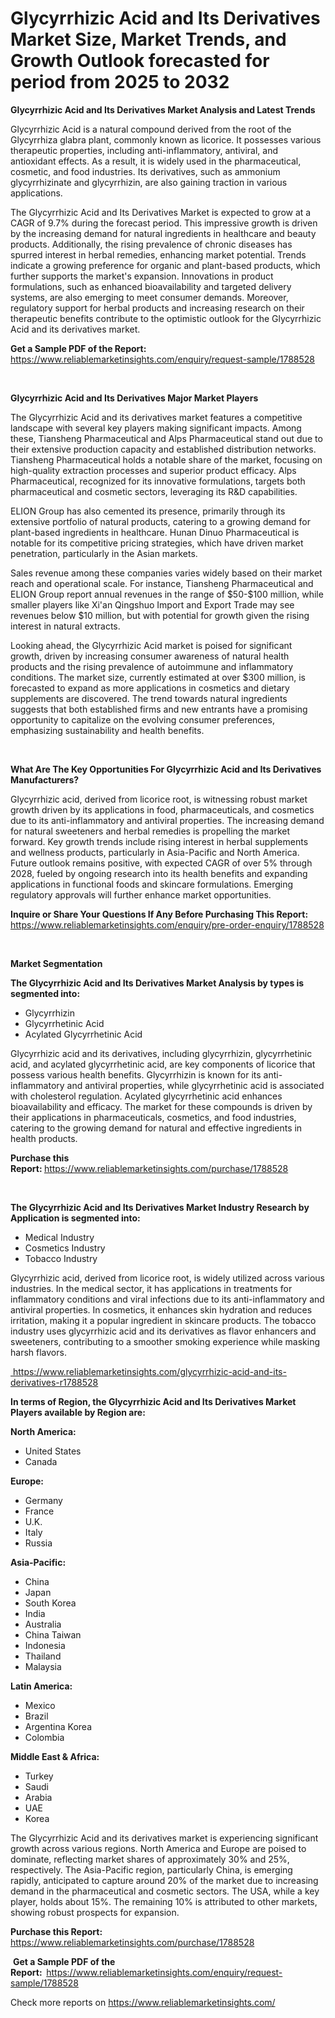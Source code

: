 <p><h1>Glycyrrhizic Acid and Its Derivatives Market Size, Market Trends, and Growth Outlook forecasted for period from 2025 to 2032</h1></p><p><strong>Glycyrrhizic Acid and Its Derivatives Market Analysis and Latest Trends</strong></p>
<p><p>Glycyrrhizic Acid is a natural compound derived from the root of the Glycyrrhiza glabra plant, commonly known as licorice. It possesses various therapeutic properties, including anti-inflammatory, antiviral, and antioxidant effects. As a result, it is widely used in the pharmaceutical, cosmetic, and food industries. Its derivatives, such as ammonium glycyrrhizinate and glycyrrhizin, are also gaining traction in various applications.</p><p>The Glycyrrhizic Acid and Its Derivatives Market is expected to grow at a CAGR of 9.7% during the forecast period. This impressive growth is driven by the increasing demand for natural ingredients in healthcare and beauty products. Additionally, the rising prevalence of chronic diseases has spurred interest in herbal remedies, enhancing market potential. Trends indicate a growing preference for organic and plant-based products, which further supports the market's expansion. Innovations in product formulations, such as enhanced bioavailability and targeted delivery systems, are also emerging to meet consumer demands. Moreover, regulatory support for herbal products and increasing research on their therapeutic benefits contribute to the optimistic outlook for the Glycyrrhizic Acid and its derivatives market.</p></p>
<p><strong>Get a Sample PDF of the Report:&nbsp;</strong> <a href="https://www.reliablemarketinsights.com/enquiry/request-sample/1788528?utm_campaign=3065&utm_medium=2&utm_source=Github&utm_content=ia&utm_term=03042025&utm_id=glycyrrhizic-acid-and-its-derivatives">https://www.reliablemarketinsights.com/enquiry/request-sample/1788528</a></p>
<p>&nbsp;</p>
<p><strong>Glycyrrhizic Acid and Its Derivatives Major Market Players</strong></p>
<p><p>The Glycyrrhizic Acid and its derivatives market features a competitive landscape with several key players making significant impacts. Among these, Tiansheng Pharmaceutical and Alps Pharmaceutical stand out due to their extensive production capacity and established distribution networks. Tiansheng Pharmaceutical holds a notable share of the market, focusing on high-quality extraction processes and superior product efficacy. Alps Pharmaceutical, recognized for its innovative formulations, targets both pharmaceutical and cosmetic sectors, leveraging its R&D capabilities.</p><p>ELION Group has also cemented its presence, primarily through its extensive portfolio of natural products, catering to a growing demand for plant-based ingredients in healthcare. Hunan Dinuo Pharmaceutical is notable for its competitive pricing strategies, which have driven market penetration, particularly in the Asian markets.</p><p>Sales revenue among these companies varies widely based on their market reach and operational scale. For instance, Tiansheng Pharmaceutical and ELION Group report annual revenues in the range of $50-$100 million, while smaller players like Xi'an Qingshuo Import and Export Trade may see revenues below $10 million, but with potential for growth given the rising interest in natural extracts.</p><p>Looking ahead, the Glycyrrhizic Acid market is poised for significant growth, driven by increasing consumer awareness of natural health products and the rising prevalence of autoimmune and inflammatory conditions. The market size, currently estimated at over $300 million, is forecasted to expand as more applications in cosmetics and dietary supplements are discovered. The trend towards natural ingredients suggests that both established firms and new entrants have a promising opportunity to capitalize on the evolving consumer preferences, emphasizing sustainability and health benefits.</p></p>
<p>&nbsp;</p>
<p><strong>What Are The Key Opportunities For Glycyrrhizic Acid and Its Derivatives Manufacturers?</strong></p>
<p><p>Glycyrrhizic acid, derived from licorice root, is witnessing robust market growth driven by its applications in food, pharmaceuticals, and cosmetics due to its anti-inflammatory and antiviral properties. The increasing demand for natural sweeteners and herbal remedies is propelling the market forward. Key growth trends include rising interest in herbal supplements and wellness products, particularly in Asia-Pacific and North America. Future outlook remains positive, with expected CAGR of over 5% through 2028, fueled by ongoing research into its health benefits and expanding applications in functional foods and skincare formulations. Emerging regulatory approvals will further enhance market opportunities.</p></p>
<p><strong>Inquire or Share Your Questions If Any Before Purchasing This Report:</strong> <a href="https://www.reliablemarketinsights.com/enquiry/pre-order-enquiry/1788528?utm_campaign=3065&utm_medium=2&utm_source=Github&utm_content=ia&utm_term=03042025&utm_id=glycyrrhizic-acid-and-its-derivatives">https://www.reliablemarketinsights.com/enquiry/pre-order-enquiry/1788528</a></p>
<p>&nbsp;</p>
<p><strong>Market Segmentation</strong></p>
<p><strong>The Glycyrrhizic Acid and Its Derivatives Market Analysis by types is segmented into:</strong></p>
<p><ul><li>Glycyrrhizin</li><li>Glycyrrhetinic Acid</li><li>Acylated Glycyrrhetinic Acid</li></ul></p>
<p><p>Glycyrrhizic acid and its derivatives, including glycyrrhizin, glycyrrhetinic acid, and acylated glycyrrhetinic acid, are key components of licorice that possess various health benefits. Glycyrrhizin is known for its anti-inflammatory and antiviral properties, while glycyrrhetinic acid is associated with cholesterol regulation. Acylated glycyrrhetinic acid enhances bioavailability and efficacy. The market for these compounds is driven by their applications in pharmaceuticals, cosmetics, and food industries, catering to the growing demand for natural and effective ingredients in health products.</p></p>
<p><strong>Purchase this Report:&nbsp;</strong><a href="https://www.reliablemarketinsights.com/purchase/1788528?utm_campaign=3065&utm_medium=2&utm_source=Github&utm_content=ia&utm_term=03042025&utm_id=glycyrrhizic-acid-and-its-derivatives">https://www.reliablemarketinsights.com/purchase/1788528</a></p>
<p>&nbsp;</p>
<p><strong>The Glycyrrhizic Acid and Its Derivatives Market Industry Research by Application is segmented into:</strong></p>
<p><ul><li>Medical Industry</li><li>Cosmetics Industry</li><li>Tobacco Industry</li></ul></p>
<p><p>Glycyrrhizic acid, derived from licorice root, is widely utilized across various industries. In the medical sector, it has applications in treatments for inflammatory conditions and viral infections due to its anti-inflammatory and antiviral properties. In cosmetics, it enhances skin hydration and reduces irritation, making it a popular ingredient in skincare products. The tobacco industry uses glycyrrhizic acid and its derivatives as flavor enhancers and sweeteners, contributing to a smoother smoking experience while masking harsh flavors.</p></p>
<p><a href="https://www.reliablemarketinsights.com/glycyrrhizic-acid-and-its-derivatives-r1788528?utm_campaign=3065&utm_medium=2&utm_source=Github&utm_content=ia&utm_term=03042025&utm_id=glycyrrhizic-acid-and-its-derivatives">&nbsp;https://www.reliablemarketinsights.com/glycyrrhizic-acid-and-its-derivatives-r1788528</a></p>
<p><strong>In terms of Region, the Glycyrrhizic Acid and Its Derivatives Market Players available by Region are:</strong></p>
<p>
    <p> <strong> North America: </strong>
        <ul>
            <li>United States</li>
            <li>Canada</li>
        </ul>
        </p> 
    <p> <strong> Europe: </strong>
        <ul>
            <li>Germany</li>
            <li>France</li>
            <li>U.K.</li>
            <li>Italy</li>
            <li>Russia</li>
        </ul>
        </p> 
    <p> <strong> Asia-Pacific: </strong>
        <ul>
            <li>China</li>
            <li>Japan</li>
            <li>South Korea</li>
            <li>India</li>
            <li>Australia</li>
            <li>China Taiwan</li>
            <li>Indonesia</li>
            <li>Thailand</li>
            <li>Malaysia</li>
        </ul>
        </p> 
    <p> <strong> Latin America: </strong>
        <ul>
            <li>Mexico</li>
            <li>Brazil</li>
            <li>Argentina Korea</li>
            <li>Colombia</li>
        </ul>
        </p> 
    <p> <strong> Middle East & Africa: </strong>
        <ul>
            <li>Turkey</li>
            <li>Saudi</li>
            <li>Arabia</li>
            <li>UAE</li>
            <li>Korea</li>
        </ul>
    </p>
    </p>
<p><p>The Glycyrrhizic Acid and its derivatives market is experiencing significant growth across various regions. North America and Europe are poised to dominate, reflecting market shares of approximately 30% and 25%, respectively. The Asia-Pacific region, particularly China, is emerging rapidly, anticipated to capture around 20% of the market due to increasing demand in the pharmaceutical and cosmetic sectors. The USA, while a key player, holds about 15%. The remaining 10% is attributed to other markets, showing robust prospects for expansion.</p></p>
<p><strong>Purchase this Report: </strong><a href="https://www.reliablemarketinsights.com/purchase/1788528?utm_campaign=3065&utm_medium=2&utm_source=Github&utm_content=ia&utm_term=03042025&utm_id=glycyrrhizic-acid-and-its-derivatives">https://www.reliablemarketinsights.com/purchase/1788528</a></p>
<p>&nbsp;<strong>Get a Sample PDF of the Report:&nbsp;&nbsp;</strong><a href="https://www.reliablemarketinsights.com/enquiry/request-sample/1788528?utm_campaign=3065&utm_medium=2&utm_source=Github&utm_content=ia&utm_term=03042025&utm_id=glycyrrhizic-acid-and-its-derivatives">https://www.reliablemarketinsights.com/enquiry/request-sample/1788528</a></p>
<p><strong></strong></p>
<p>Check more reports on <a href="https://www.reliablemarketinsights.com/?utm_campaign=3065&utm_medium=2&utm_source=Github&utm_content=ia&utm_term=03042025&utm_id=glycyrrhizic-acid-and-its-derivatives">https://www.reliablemarketinsights.com/</a></p>